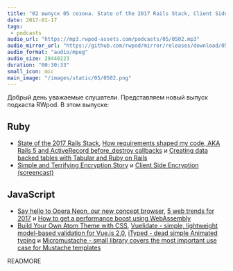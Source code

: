 ```yaml
---
title: "02 выпуск 05 сезона. State of the 2017 Rails Stack, Client Side Encryption, Opera Neon, Vuelidate, iTyped и прочее"
date: 2017-01-17
tags:
 - podcasts
audio_url: "https://mp3.rwpod-assets.com/podcasts/05/0502.mp3"
audio_mirror_url: "https://github.com/rwpod/mirror/releases/download/05.02/0502.mp3"
audio_format: "audio/mpeg"
audio_size: 29440223
duration: "00:30:33"
small_icon: mic
main_image: "/images/static/05/0502.png"
---
```


Добрый день уважаемые слушатели. Представляем новый выпуск подкаста RWpod. В этом выпуске:

## Ruby

 - [State of the 2017 Rails Stack](http://blog.scoutapp.com/articles/2017/01/09/state-of-the-2017-rails-stack), [How requirements shaped my code, AKA Rails 5 and ActiveRecord before_destroy callbacks](https://dev.mikamai.com/2017/01/12/how-requirements-shaped-my-code-aka-rails-5-and/) и [Creating data backed tables with Tabular and Ruby on Rails](http://www.lugolabs.com/articles/144-creating-data-backed-tables-with-tabular-and-ruby-on-rails)
 - [Simple and Terrifying Encryption Story](https://blog.elpassion.com/simple-and-terrifying-encryption-story-c1f1d6707c07) и [Client Side Encryption (screencast)](https://www.driftingruby.com/episodes/client-side-encryption)

## JavaScript

 - [Say hello to Opera Neon, our new concept browser](https://www.opera.com/blogs/desktop/2017/01/opera-neon-concept-browser/), [5 web trends for 2017](https://www.oreilly.com/ideas/5-web-trends-for-2017) и [How to get a performance boost using WebAssembly](https://hackernoon.com/how-to-get-a-performance-boost-using-webassembly-8844ec6dd665)
 - [Build Your Own Atom Theme with CSS](https://www.sitepoint.com/build-your-own-atom-theme-with-css/), [Vuelidate - simple, lightweight model-based validation for Vue.js 2.0](https://monterail.github.io/vuelidate/), [iTyped - dead simple Animated typing](https://ityped.surge.sh/) и [Micromustache - small library covers the most important use case for Mustache templates](https://github.com/userpixel/micromustache)


READMORE
